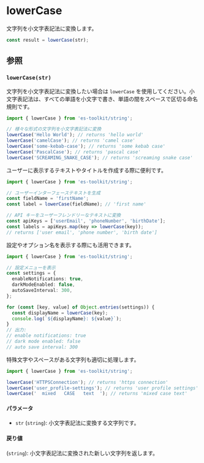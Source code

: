 # lowerCase

文字列を小文字表記法に変換します。

```typescript
const result = lowerCase(str);
```

## 参照

### `lowerCase(str)`

文字列を小文字表記法に変換したい場合は `lowerCase` を使用してください。小文字表記法は、すべての単語を小文字で書き、単語の間をスペースで区切る命名規則です。

```typescript
import { lowerCase } from 'es-toolkit/string';

// 様々な形式の文字列を小文字表記法に変換
lowerCase('Hello World'); // returns 'hello world'
lowerCase('camelCase'); // returns 'camel case'
lowerCase('some-kebab-case'); // returns 'some kebab case'
lowerCase('PascalCase'); // returns 'pascal case'
lowerCase('SCREAMING_SNAKE_CASE'); // returns 'screaming snake case'
```

ユーザーに表示するテキストやタイトルを作成する際に便利です。

```typescript
import { lowerCase } from 'es-toolkit/string';

// ユーザーインターフェーステキストを生成
const fieldName = 'firstName';
const label = lowerCase(fieldName); // 'first name'

// API キーをユーザーフレンドリーなテキストに変換
const apiKeys = ['userEmail', 'phoneNumber', 'birthDate'];
const labels = apiKeys.map(key => lowerCase(key));
// returns ['user email', 'phone number', 'birth date']
```

設定やオプション名を表示する際にも活用できます。

```typescript
import { lowerCase } from 'es-toolkit/string';

// 設定メニューを表示
const settings = {
  enableNotifications: true,
  darkModeEnabled: false,
  autoSaveInterval: 300,
};

for (const [key, value] of Object.entries(settings)) {
  const displayName = lowerCase(key);
  console.log(`${displayName}: ${value}`);
}
// 出力:
// enable notifications: true
// dark mode enabled: false
// auto save interval: 300
```

特殊文字やスペースがある文字列も適切に処理します。

```typescript
import { lowerCase } from 'es-toolkit/string';

lowerCase('HTTPSConnection'); // returns 'https connection'
lowerCase('user_profile-settings'); // returns 'user profile settings'
lowerCase('  mixed   CASE   text  '); // returns 'mixed case text'
```

#### パラメータ

- `str` (`string`): 小文字表記法に変換する文字列です。

#### 戻り値

(`string`): 小文字表記法に変換された新しい文字列を返します。

